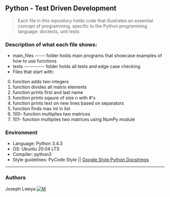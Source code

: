 ## Python - Test Driven Development
> Each file in this repository holds code that illustrates an essential concept of programming,
> specific to the Python programming language:
> doctests, unit tests

### Description of what each file shows:
* main_files ----- folder holds main programs that showcase examples of how to use functions
* tests ---------- folder holds all tests and edge case checking
* Files that start with:
0. function adds two integers
2. function divides all matrix elements
3. function prints first and last name
4. function prints sqaure of size n with #'s
5. function prints text on new lines based on separators
6. function finds max int in list
100. 100- function multiplies two matrices
101. 101- function multiplies two matrices using NumPy module

### Environment
* Language: Python 3.4.3
* OS: Ubuntu 20.04 LTS
* Compiler: python3
* Style guidelines: PyCode Style || [Google Style Python Docstrings](http://sphinxcontrib-napoleon.readthedocs.io/en/latest/example_google.html)
---
### Authors
Joseph Lweya [![M](https://upload.wikimedia.org/wikipedia/fr/thumb/c/c8/Twitter_Bird.svg/30px-Twitter_Bird.svg.png)](https://twitter.com/lweyajoe)
